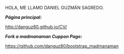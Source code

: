 HOLA, ME LLAMO DANIEL GUZMÁN SAGREDO.
 
***Página principal:***
  
http://danguz80.github.io/CV/ 

***Fork a madmanaman Cuppon Page:***

https://github.com/danguz80/bootstrap_madmanaman

 

